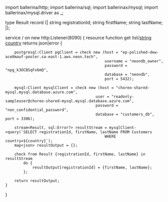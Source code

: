 import ballerina/http;
import ballerina/sql;
import ballerinax/mysql;
import ballerinax/mysql.driver as _;

type Result record {|
    string registrationId;
    string firstName;
    string lastName;
|};

service / on new http:Listener(8090) {
    resource function get list/[string country]() returns json|error {

        postgresql:Client pgClient = check new (host = "ep-polished-dew-ace0mauf-pooler.sa-east-1.aws.neon.tech",
                                                username = "neondb_owner",
                                                password = "npg_k3OCBSqFx6mQ",
                                                database = "neondb",
                                                port = 5432);
                                                
        mysql:Client mysqlClient = check new (host = "choreo-shared-mysql.mysql.database.azure.com",
                                            user = "readonly-sampleuser@choreo-shared-mysql.mysql.database.azure.com",
                                            password = "non_confidential_password",
                                            database = "customers_db", port = 3306);

        stream<Result, sql:Error?> resultStream = mysqlClient->query(`SELECT registrationId, firstName, lastName FROM Customers 
                                                WHERE country=${country}`);
        map<json> resultOutput = {};

        check from Result {registrationId, firstName, lastName} in resultStream
            do {
                resultOutput[registrationId] = {firstName, lastName};
            };

        return resultOutput;
    }
}
